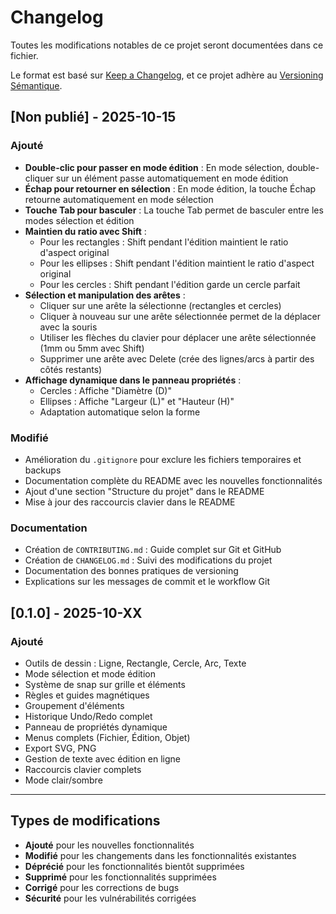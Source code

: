 # Changelog

Toutes les modifications notables de ce projet seront documentées dans ce fichier.

Le format est basé sur [Keep a Changelog](https://keepachangelog.com/fr/1.0.0/),
et ce projet adhère au [Versioning Sémantique](https://semver.org/lang/fr/).

## [Non publié] - 2025-10-15

### Ajouté
- **Double-clic pour passer en mode édition** : En mode sélection, double-cliquer sur un élément passe automatiquement en mode édition
- **Échap pour retourner en sélection** : En mode édition, la touche Échap retourne automatiquement en mode sélection
- **Touche Tab pour basculer** : La touche Tab permet de basculer entre les modes sélection et édition
- **Maintien du ratio avec Shift** : 
  - Pour les rectangles : Shift pendant l'édition maintient le ratio d'aspect original
  - Pour les ellipses : Shift pendant l'édition maintient le ratio d'aspect original
  - Pour les cercles : Shift pendant l'édition garde un cercle parfait
- **Sélection et manipulation des arêtes** :
  - Cliquer sur une arête la sélectionne (rectangles et cercles)
  - Cliquer à nouveau sur une arête sélectionnée permet de la déplacer avec la souris
  - Utiliser les flèches du clavier pour déplacer une arête sélectionnée (1mm ou 5mm avec Shift)
  - Supprimer une arête avec Delete (crée des lignes/arcs à partir des côtés restants)
- **Affichage dynamique dans le panneau propriétés** :
  - Cercles : Affiche "Diamètre (D)"
  - Ellipses : Affiche "Largeur (L)" et "Hauteur (H)"
  - Adaptation automatique selon la forme

### Modifié
- Amélioration du `.gitignore` pour exclure les fichiers temporaires et backups
- Documentation complète du README avec les nouvelles fonctionnalités
- Ajout d'une section "Structure du projet" dans le README
- Mise à jour des raccourcis clavier dans le README

### Documentation
- Création de `CONTRIBUTING.md` : Guide complet sur Git et GitHub
- Création de `CHANGELOG.md` : Suivi des modifications du projet
- Documentation des bonnes pratiques de versioning
- Explications sur les messages de commit et le workflow Git

## [0.1.0] - 2025-10-XX

### Ajouté
- Outils de dessin : Ligne, Rectangle, Cercle, Arc, Texte
- Mode sélection et mode édition
- Système de snap sur grille et éléments
- Règles et guides magnétiques
- Groupement d'éléments
- Historique Undo/Redo complet
- Panneau de propriétés dynamique
- Menus complets (Fichier, Édition, Objet)
- Export SVG, PNG
- Gestion de texte avec édition en ligne
- Raccourcis clavier complets
- Mode clair/sombre

---

## Types de modifications

- **Ajouté** pour les nouvelles fonctionnalités
- **Modifié** pour les changements dans les fonctionnalités existantes
- **Déprécié** pour les fonctionnalités bientôt supprimées
- **Supprimé** pour les fonctionnalités supprimées
- **Corrigé** pour les corrections de bugs
- **Sécurité** pour les vulnérabilités corrigées

